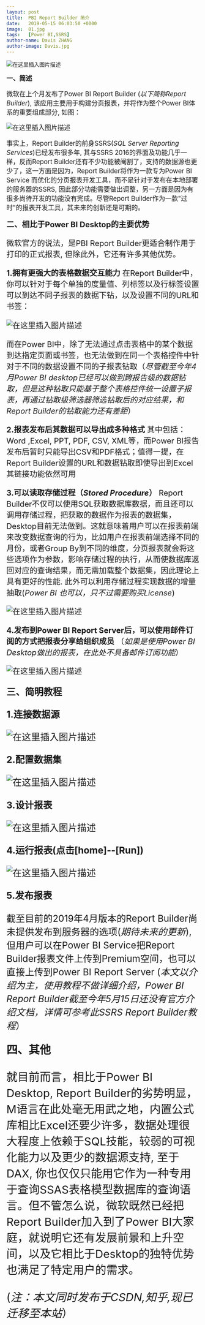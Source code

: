 ```yaml
---
layout: post
title:  PBI Report Builder 简介
date:   2019-05-15 06:03:50 +0000
image:  01.jpg
tags:   [Power BI,SSRS]
author-name: Davis ZHANG
author-image: Davis.jpg
---
```


![在这里插入图片描述](https://img-blog.csdnimg.cn/20190515153758883.png?x-oss-process=image/watermark,type_ZmFuZ3poZW5naGVpdGk,shadow_10,text_d3d3LmQtYmkudGVjaA==,size_16,color_FFFFFF,t_70)

<big>**一、简述**

微软在上个月发布了Power BI Report Builder (*以下简称Report Builder*), 该应用主要用于构建分页报表，并将作为整个Power BI体系的重要组成部分, 如图：

![在这里插入图片描述](https://img-blog.csdnimg.cn/20190515153831962.png?x-oss-process=image/watermark,type_ZmFuZ3poZW5naGVpdGk,shadow_10,text_d3d3LmQtYmkudGVjaA==,size_16,color_FFFFFF,t_70)

事实上，Report Builder的前身SSRS(*SQL Server Reporting Services*)已经发布很多年, 其与SSRS 2016的界面及功能几乎一样，反而Report Builder还有不少功能被阉割了，支持的数据源也更少了，这一方面是因为，Report Builder将作为一款专为Power BI Service 而优化的分页报表开发工具，而不是针对于发布在本地部署的服务器的SSRS, 因此部分功能需要做出调整，另一方面是因为有很多尚待开发的功能没有完成。尽管Report Builder作为一款"过时"的报表开发工具，其未来的创新还是可期的。

<big>**二、相比于Power BI Desktop的主要优势**

微软官方的说法，是PBI Report Builder更适合制作用于打印的正式报表, 但除此外，它还有许多其他优势。

**1.拥有更强大的表格数据交互能力**
在Report Builder中，你可以针对于每个单独的度量值、列标签以及行标签设置可以到达不同子报表的数据下钻，以及设置不同的URL和书签：

![在这里插入图片描述](https://img-blog.csdnimg.cn/20190515153907892.png?x-oss-process=image/watermark,type_ZmFuZ3poZW5naGVpdGk,shadow_10,text_d3d3LmQtYmkudGVjaA==,size_16,color_FFFFFF,t_70)

而在Power BI中，除了无法通过点击表格中的某个数据到达指定页面或书签，也无法做到在同一个表格控件中针对于不同的数据设置不同的子报表钻取（*尽管截至今年4月Power BI desktop已经可以做到跨报告级的数据钻取，但是这种钻取只能基于整个表格控件统一设置子报表，再通过钻取级筛选器筛选钻取后的对应结果，和Report Builder的钻取能力还有差距*）

**2.报表发布后其数据可以导出成多种格式**
其中包括：Word ,Excel, PPT, PDF, CSV, XML等，而Power BI报告发布后暂时只能导出CSV和PDF格式；值得一提，在Report Builder设置的URL和数据钻取即使导出到Excel其链接功能依然可用

**3.可以读取存储过程（*Stored Procedure*）**
Report Builder不仅可以使用SQL获取数据库数据，而且还可以调用存储过程，把获取的数据作为报表的数据集，Desktop目前无法做到。这就意味着用户可以在报表前端来改变数据查询的行为，比如用户在报表前端选择不同的月份，或者Group By到不同的维度，分页报表就会将这些选项作为参数，影响存储过程的执行，从而使数据库返回对应的查询结果，而无需加载整个数据集，因此理论上具有更好的性能. 此外可以利用存储过程实现数据的增量抽取(*Power BI 也可以，只不过需要购买License*)

![在这里插入图片描述](https://img-blog.csdnimg.cn/20190515153924243.png?x-oss-process=image/watermark,type_ZmFuZ3poZW5naGVpdGk,shadow_10,text_d3d3LmQtYmkudGVjaA==,size_16,color_FFFFFF,t_70)

**4.发布到Power BI Report Server后，可以使用邮件订阅的方式把报表分享给组织成员**
（*如果是使用Power BI Desktop做出的报表，在此处不具备邮件订阅功能*）

![在这里插入图片描述](https://img-blog.csdnimg.cn/20190515153946716.png?x-oss-process=image/watermark,type_ZmFuZ3poZW5naGVpdGk,shadow_10,text_d3d3LmQtYmkudGVjaA==,size_16,color_FFFFFF,t_70)


<big>**三、简明教程**

**1.连接数据源**

![在这里插入图片描述](https://img-blog.csdnimg.cn/2019051515400143.png?x-oss-process=image/watermark,type_ZmFuZ3poZW5naGVpdGk,shadow_10,text_d3d3LmQtYmkudGVjaA==,size_16,color_FFFFFF,t_70)

**2.配置数据集**

![在这里插入图片描述](https://img-blog.csdnimg.cn/20190515154013732.png?x-oss-process=image/watermark,type_ZmFuZ3poZW5naGVpdGk,shadow_10,text_d3d3LmQtYmkudGVjaA==,size_16,color_FFFFFF,t_70)

**3.设计报表**

![在这里插入图片描述](https://img-blog.csdnimg.cn/20190515154023248.png?x-oss-process=image/watermark,type_ZmFuZ3poZW5naGVpdGk,shadow_10,text_d3d3LmQtYmkudGVjaA==,size_16,color_FFFFFF,t_70)

**4.运行报表(点击[home]--[Run])**

![在这里插入图片描述](https://img-blog.csdnimg.cn/20190515154032581.png?x-oss-process=image/watermark,type_ZmFuZ3poZW5naGVpdGk,shadow_10,text_d3d3LmQtYmkudGVjaA==,size_16,color_FFFFFF,t_70)

**5.发布报表**

截至目前的2019年4月版本的Report Builder尚未提供发布到服务器的选项(*期待未来的更新*), 但用户可以在Power BI Service把Report Builder报表文件上传到Premium空间，也可以直接上传到Power BI Report Server
(*本文以介绍为主，使用教程不做详细介绍，Power BI Report Builder截至今年5月15日还没有官方介绍文档，详情可参考此SSRS Report Builder教程*）

<big>**四、其他**

就目前而言，相比于Power BI Desktop, Report Builder的劣势明显，M语言在此处毫无用武之地，内置公式库相比Excel还要少许多，数据处理很大程度上依赖于SQL技能，较弱的可视化能力以及更少的数据源支持, 至于DAX, 你也仅仅只能用它作为一种专用于查询SSAS表格模型数据库的查询语言。但不管怎么说，微软既然已经把Report Builder加入到了Power BI大家庭，就说明它还有发展前景和上升空间，以及它相比于Desktop的独特优势也满足了特定用户的需求。

(*注：本文同时发布于CSDN,知乎,现已迁移至本站*）